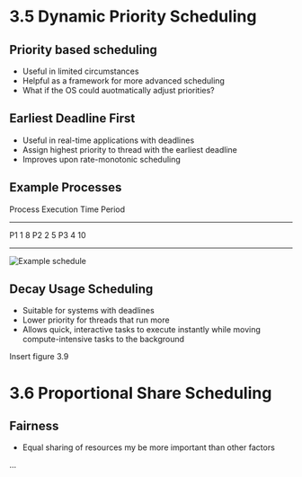 3.5 Dynamic Priority Scheduling
===============================

Priority based scheduling
-------------------------

- Useful in limited circumstances
- Helpful as a framework for more advanced scheduling
- What if the OS could auotmatically adjust priorities?

Earliest Deadline First
-----------------------

- Useful in real-time applications with deadlines
- Assign highest priority to thread with the earliest deadline
- Improves upon rate-monotonic scheduling

Example Processes
-----------------

Process  Execution Time  Period
-------  --------------  ------
P1       1               8
P2       2               5
P3       4               10 

---

![Example schedule](https://upload.wikimedia.org/wikipedia/commons/thumb/3/3f/EDF_Example_Timing_Diagram.png/800px-EDF_Example_Timing_Diagram.png)

Decay Usage Scheduling
----------------------

- Suitable for systems with deadlines
- Lower priority for threads that run more
- Allows quick, interactive tasks to execute instantly while moving compute-intensive tasks to the background

Insert figure 3.9

3.6 Proportional Share Scheduling
=================================

Fairness
--------

- Equal sharing of resources my be more important than other factors

...

